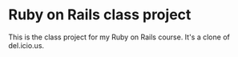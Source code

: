 # Ruby on Rails class project

This is the class project for my Ruby on Rails course. It's a clone of del.icio.us.
